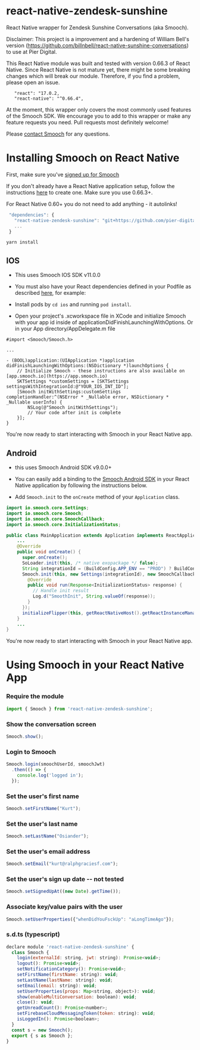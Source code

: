 # react-native-zendesk-sunshine
React Native wrapper for Zendesk Sunshine Conversations (aka Smooch).

Disclaimer: This project is a improvement and a hardening of William Bell's version (https://github.com/billnbell/react-native-sunshine-conversations) to use at Pier Digital.

This React Native module was built and tested with version 0.66.3 of React Native. Since React Native is not mature yet, there might be some breaking changes which will break our module. Therefore, if you find a problem, please open an issue.

 ```
    "react": "17.0.2,
    "react-native": "^0.66.4",
 ```

At the moment, this wrapper only covers the most commonly used features of the Smooch SDK. We encourage you to add to this wrapper or make any feature requests you need. Pull requests most definitely welcome!

Please [contact Smooch](mailto:help@smooch.io) for any questions.

Installing Smooch on React Native
=================================

First, make sure you've [signed up for Smooch](https://app.smooch.io/signup)

If you don't already have a React Native application setup, follow the instructions [here](https://facebook.github.io/react-native/docs/getting-started.html) to create one. Make sure you use 0.66.3+.

For React Native 0.60+ you do not need to add anything - it autolinks!

 ```javascript
  "dependencies": {
    "react-native-zendesk-sunshine": "git+https://github.com/pier-digital/react-native-zendesk-sunshine.git#1.0.39",
    ...
  }
 ```

 ```
yarn install
 ```


## IOS

 * This uses Smooch IOS SDK v11.0.0

 * You must also have your React dependencies defined in your Podfile as described [here](http://facebook.github.io/react-native/releases/0.31/docs/troubleshooting.html#missing-libraries-for-react), for example:

 * Install pods by `cd ios` and running `pod install`.

 * Open your project's .xcworkspace file in XCode and initialize Smooch with your app id inside of applicationDidFinishLaunchingWithOptions. Or in your App directory/AppDelegate.m file

```
#import <Smooch/Smooch.h>

...

- (BOOL)application:(UIApplication *)application didFinishLaunchingWithOptions:(NSDictionary *)launchOptions {
    // Initialize Smooch - these instructions are also available on [app.smooch.io](https://app.smooch.io)
    SKTSettings *customSettings = [SKTSettings settingsWithIntegrationId:@"YOUR_IOS_INT_ID"];
    [Smooch initWithSettings:customSettings completionHandler:^(NSError * _Nullable error, NSDictionary * _Nullable userInfo) {
        NSLog(@"Smooch initWithSettings");
        // Your code after init is complete
    }];
}
```

You're now ready to start interacting with Smooch in your React Native app.

## Android

 * this uses Smooch Android SDK v9.0.0+

 * You can easily add a binding to the [Smooch Android SDK](https://github.com/smooch/smooch-android) in your React Native application by following the instructions below.

 * Add `Smooch.init` to the `onCreate` method of your `Application` class.

```java
import io.smooch.core.Settings;
import io.smooch.core.Smooch;
import io.smooch.core.SmoochCallback;
import io.smooch.core.InitializationStatus;

public class MainApplication extends Application implements ReactApplication {
    ...
    @Override
    public void onCreate() {
      super.onCreate();
      SoLoader.init(this, /* native exopackage */ false);
      String integrationId = (BuildConfig.APP_ENV == "PROD") ? BuildConfig.PROD_SMOOCH_INTEGRATION_ID_ANDROID : BuildConfig.STAGE_SMOOCH_INTEGRATION_ID_ANDROID;
      Smooch.init(this, new Settings(integrationId), new SmoochCallback<InitializationStatus>() {
        @Override
        public void run(Response<InitializationStatus> response) {
          // Handle init result
          Log.d("SmoothInit", String.valueOf(response));
        }
      });
      initializeFlipper(this, getReactNativeHost().getReactInstanceManager());
    }
    ...
}
```

You're now ready to start interacting with Smooch in your React Native app.

Using Smooch in your React Native App
=====================================

### Require the module
```javascript
import { Smooch } from 'react-native-zendesk-sunshine';
```

### Show the conversation screen
```javascript
Smooch.show();
```

### Login to Smooch
```javascript
Smooch.login(smoochUserId, smoochJwt)
  .then(() => {
    console.log('logged in');
  });
```

### Set the user's first name
```javascript
Smooch.setFirstName("Kurt");
```

### Set the user's last name
```javascript
Smooch.setLastName("Osiander");
```

### Set the user's email address
```javascript
Smooch.setEmail("kurt@ralphgraciesf.com");
```

### Set the user's sign up date -- not tested
```javascript
Smooch.setSignedUpAt((new Date).getTime());
```

### Associate key/value pairs with the user
```javascript
Smooch.setUserProperties({"whenDidYouFsckUp": "aLongTimeAgo"});
```

### s.d.ts (typescript)
```javascript
declare module 'react-native-zendesk-sunshine' {
  class Smooch {
    login(externalId: string, jwt: string): Promise<void>;
    logout(): Promise<void>;
    setNotificationCategory(): Promise<void>;
    setFirstName(firstName: string): void;
    setLastName(lastName: string): void;
    setEmail(email: string): void;
    setUserProperties(props: Map<string, object>): void;
    show(enableMultiConversation: boolean): void;
    close(): void;
    getUnreadCount(): Promise<number>;
    setFirebaseCloudMessagingToken(token: string): void;
    isLoggedIn(): Promise<boolean>;
  }
  const s = new Smooch();
  export { s as Smooch };
}
```

